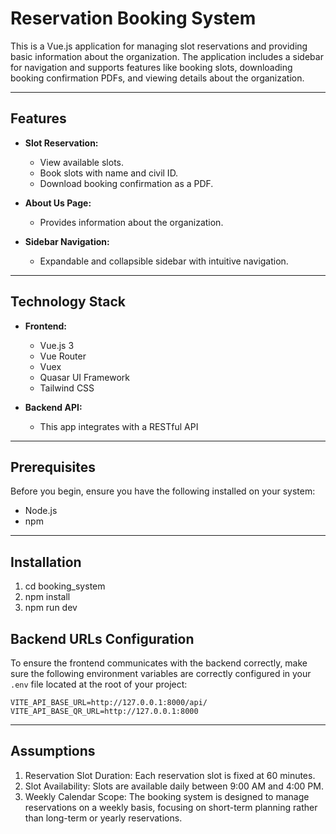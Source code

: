 # Reservation Booking System

This is a Vue.js application for managing slot reservations and providing basic information about the organization. The application includes a sidebar for navigation and supports features like booking slots, downloading booking confirmation PDFs, and viewing details about the organization.

---

## Features

- **Slot Reservation:**
  - View available slots.
  - Book slots with name and civil ID.
  - Download booking confirmation as a PDF.

- **About Us Page:**
  - Provides information about the organization.

- **Sidebar Navigation:**
  - Expandable and collapsible sidebar with intuitive navigation.

---

## Technology Stack

- **Frontend:**
  - Vue.js 3
  - Vue Router
  - Vuex
  - Quasar UI Framework
  - Tailwind CSS

- **Backend API:**
  - This app integrates with a RESTful API

---

## Prerequisites

Before you begin, ensure you have the following installed on your system:

- Node.js
- npm

---

## Installation

1. cd booking_system
2. npm install
3. npm run dev

## Backend URLs Configuration

To ensure the frontend communicates with the backend correctly, make sure the following environment variables are correctly configured in your `.env` file located at the root of your project:

```env
VITE_API_BASE_URL=http://127.0.0.1:8000/api/
VITE_API_BASE_QR_URL=http://127.0.0.1:8000
```

---

## Assumptions

1. Reservation Slot Duration: Each reservation slot is fixed at 60 minutes.
2. Slot Availability: Slots are available daily between 9:00 AM and 4:00 PM.
3. Weekly Calendar Scope: The booking system is designed to manage reservations on a weekly basis, focusing on short-term planning rather than long-term or yearly reservations.
